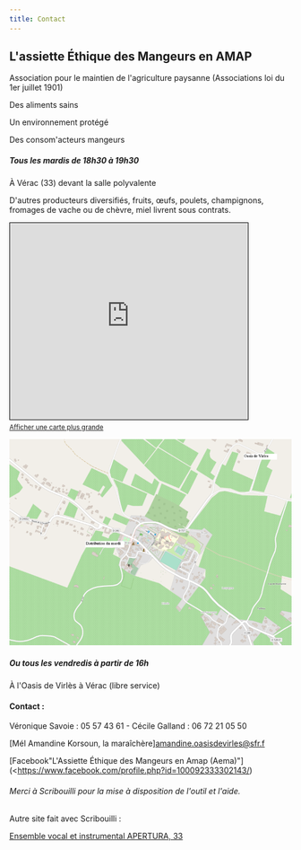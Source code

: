 ```yaml
---
title: Contact
---
```

## L'assiette Éthique des Mangeurs en AMAP

Association pour le maintien de l'agriculture paysanne (Associations loi du 1er juillet 1901)

Des aliments sains

Un environnement protégé

Des consom'acteurs mangeurs

##### Tous les mardis de 18h30 à 19h30
À Vérac (33) devant la salle polyvalente


D'autres producteurs diversifiés, fruits, œufs, poulets, champignons, fromages de vache ou de chèvre, miel livrent sous contrats.

<iframe width="425" height="350" frameborder="0" scrolling="no" marginheight="0" marginwidth="0" src="https://www.openstreetmap.org/export/embed.html?bbox=-0.34312427043914795%2C44.99053354912238%2C-0.3395837545394898%2C44.99207572556662&amp;layer=mapnik&amp;marker=44.99130559097957%2C-0.34135401248931885" style="border: 1px solid black"></iframe><br/><small><a href="https://www.openstreetmap.org/?mlat=44.99131&amp;mlon=-0.34135#map=19/44.99130/-0.34135">Afficher une carte plus grande</a></small>

![Plan de Vérac](https://github.com/laem-amap/test-website-repo-3796/blob/main/images/PlanOSM-Verac-Oasis.png?raw=true)

##### Ou tous les vendredis à partir de 16h
À l'Oasis de Virlès à Vérac (libre service)


#### Contact :
Véronique Savoie : 05 57 43 61 - Cécile Galland : 06 72 21 05 50

[Mél Amandine Korsoun, la maraîchère]<amandine.oasisdevirles@sfr.f>

[Facebook"L'Assiette Éthique des Mangeurs en Amap (Aema)"](<https://www.facebook.com/profile.php?id=100092333302143/)



###### Merci à Scribouilli pour la mise à disposition de l'outil et l'aide.
Autre site fait avec Scribouilli :
 
[Ensemble vocal et instrumental APERTURA, 33](https://ensembleapertura.github.io/test-website-repo-3796/)